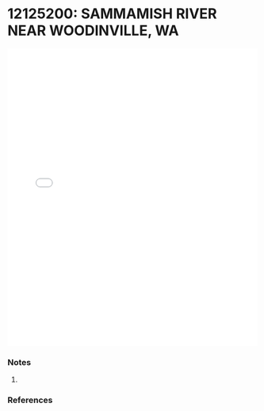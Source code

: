 # 12125200: SAMMAMISH RIVER NEAR WOODINVILLE, WA

<iframe src="/distribution_estimation/_static/stations/12125200_fdc.html" width="100%" height="600" frameborder="0"></iframe>

### Notes
1. 

### References

